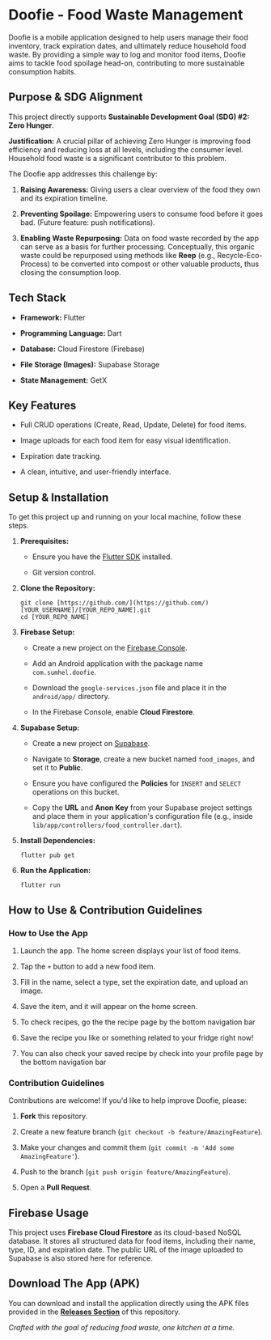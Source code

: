 # Doofie - Food Waste Management

Doofie is a mobile application designed to help users manage their food inventory, track expiration dates, and ultimately reduce household food waste. By providing a simple way to log and monitor food items, Doofie aims to tackle food spoilage head-on, contributing to more sustainable consumption habits.

## Purpose & SDG Alignment

This project directly supports **Sustainable Development Goal (SDG) #2: Zero Hunger**.

**Justification:**
A crucial pillar of achieving Zero Hunger is improving food efficiency and reducing loss at all levels, including the consumer level. Household food waste is a significant contributor to this problem.

The Doofie app addresses this challenge by:

1. **Raising Awareness:** Giving users a clear overview of the food they own and its expiration timeline.

2. **Preventing Spoilage:** Empowering users to consume food before it goes bad. (Future feature: push notifications).

3. **Enabling Waste Repurposing:** Data on food waste recorded by the app can serve as a basis for further processing. Conceptually, this organic waste could be repurposed using methods like **Reep** (e.g., Recycle-Eco-Process) to be converted into compost or other valuable products, thus closing the consumption loop.

## Tech Stack

* **Framework:** Flutter

* **Programming Language:** Dart

* **Database:** Cloud Firestore (Firebase)

* **File Storage (Images):** Supabase Storage

* **State Management:** GetX

## Key Features

* Full CRUD operations (Create, Read, Update, Delete) for food items.

* Image uploads for each food item for easy visual identification.

* Expiration date tracking.

* A clean, intuitive, and user-friendly interface.

## Setup & Installation

To get this project up and running on your local machine, follow these steps.

1. **Prerequisites:**

   * Ensure you have the [Flutter SDK](https://flutter.dev/docs/get-started/install) installed.

   * Git version control.

2. **Clone the Repository:**

   ```
   git clone [https://github.com/](https://github.com/)[YOUR_USERNAME]/[YOUR_REPO_NAME].git
   cd [YOUR_REPO_NAME]
   ```

3. **Firebase Setup:**

   * Create a new project on the [Firebase Console](https://console.firebase.google.com/).

   * Add an Android application with the package name `com.sumhel.doofie`.

   * Download the `google-services.json` file and place it in the `android/app/` directory.

   * In the Firebase Console, enable **Cloud Firestore**.

4. **Supabase Setup:**

   * Create a new project on [Supabase](https://supabase.com/).

   * Navigate to **Storage**, create a new bucket named `food_images`, and set it to **Public**.

   * Ensure you have configured the **Policies** for `INSERT` and `SELECT` operations on this bucket.

   * Copy the **URL** and **Anon Key** from your Supabase project settings and place them in your application's configuration file (e.g., inside `lib/app/controllers/food_controller.dart`).

5. **Install Dependencies:**

   ```
   flutter pub get
   ```

6. **Run the Application:**

   ```
   flutter run
   ```

## How to Use & Contribution Guidelines

### How to Use the App

1. Launch the app. The home screen displays your list of food items.

2. Tap the `+` button to add a new food item.

3. Fill in the name, select a type, set the expiration date, and upload an image.

4. Save the item, and it will appear on the home screen.

5. To check recipes, go the the recipe page by the bottom navigation bar

6. Save the recipe you like or something related to your fridge right now!

7. You can also check your saved recipe by check into your profile page by the bottom navigation bar

### Contribution Guidelines

Contributions are welcome! If you'd like to help improve Doofie, please:

1. **Fork** this repository.

2. Create a new feature branch (`git checkout -b feature/AmazingFeature`).

3. Make your changes and commit them (`git commit -m 'Add some AmazingFeature'`).

4. Push to the branch (`git push origin feature/AmazingFeature`).

5. Open a **Pull Request**.

## Firebase Usage

This project uses **Firebase Cloud Firestore** as its cloud-based NoSQL database. It stores all structured data for food items, including their name, type, ID, and expiration date. The public URL of the image uploaded to Supabase is also stored here for reference.

## Download The App (APK)

You can download and install the application directly using the APK files provided in the [**Releases Section**](https://github.com/MuhammadSuheil/Doofie-App/releases/tag/v1.0%2C0) of this repository.


*Crafted with the goal of reducing food waste, one kitchen at a time.*
